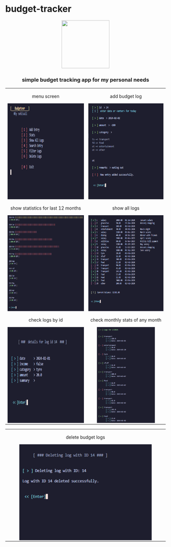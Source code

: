 # budget-tracker


<div align="center">
  <img width="150" height="150" src="https://github.com/sathirak/budgeteer/assets/145209193/f601296f-86e4-4db4-a369-af9d7525bc67" />
<div/>
  
### simple budget tracking app for my personal needs


<table align="center">
  
  <tr>
    <td width="600" align="center" >
      <p>menu screen</p>
      <img align="center" alt="menu screen" src="README/Screenshot 2024-02-02 121940.png" height="300" width="auto" />
    </td>
    <td width="600" align="center" >
      <p>add budget log</p>
      <img align="center" alt="add budget log" src="README/Screenshot 2024-02-02 122033.png" height="300" width="auto" />
    </td>
  </tr>

  <tr>
    <td width="600" align="center">
      <p>show statistics for last 12 months</p>
      <img align="center" alt="show statistics for last 12 months" src="README/Screenshot 2024-02-02 122046.png" height="300" width="auto" />
    </td>
    <td width="600" align="center">
      <p>show all logs</p>
      <img align="center" alt="show all logs" src="README/Screenshot 2024-02-02 122057.png" height="300" width="auto" />
    </td>
  </tr>

  <tr>
    <td width="600" align="center">
      <p>check logs by id</p>
      <img align="center" alt="check logs by id" src="README/Screenshot 2024-02-02 122120.png" height="300" width="auto" />
    </td>
    <td width="600" align="center">
      <p>check monthly stats of any month</p>
      <img align="center" alt="check monthly stats of any month" src="README/Screenshot 2024-02-02 122146.png" height="300" width="auto" />
    </td>
  </tr>
  
</table>


<table align="center">
  <tr>
    <td width="600" align="center">
      <p>delete budget logs</p>
      <img align="center" alt="delete budget logs" src="README/Screenshot 2024-02-02 122200.png" height="300" width="auto" />
    </td>
  </tr>
</table>
